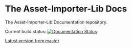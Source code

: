 # The Asset-Importer-Lib Docs
The Asset-Importer-Lib Documentation repository. 

Current build status: [![Documentation Status](https://readthedocs.org/projects/assimp-docs/badge/?version=latest)](https://assimp-docs.readthedocs.io/en/latest/?badge=latest)

[Latest version from master](https://assimp-docs.readthedocs.io/en/latest/)
